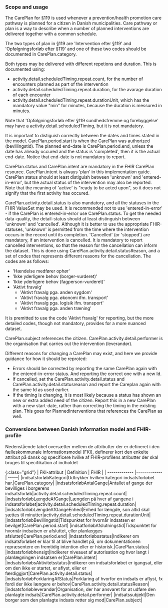 ### Scope and usage
The CarePlan for §119 is used whenever a prevention/health promotion care pathway is planned for a citizen in Danish municipalities. Care pathway or plan is a way to describe when a number of planned interventions are delivered together with a common schedule.

The two types of plan in §119 are 'Intervention efter §119' and 'Opfølgningsforløb efter §119' and one of these two codes should be documented in CarePlan.category.

Both types may be delivered with different repetions and duration.
This is documented using:
* activity.detail.scheduledTiming.repeat.count, for the number of encounters planned as part of the intervention
* activity.detail.scheduledTiming.repeat.duration, for the avarage duration of each encounter
* activity.detail.scheduledTiming.repeat.durationUnit, which has the mandatory value "min" for minutes, because the duration is messured in minutes.

Note that 'Opfølgningsforløb efter §119 sundhedsfremme og forebyggelse' may have a activity.detail.scheduledTiming, but it is not mandatory.

It is important to distiguish correctly between the dates and times stated in the model. CarePlan.period.start is when the CarePlan was authorized (bevillingstid). The planned end-date is CarePlan.period.end, unless the date has already occured and the status is 'completed', then it is the actual end-date. Notice that end-date is not mandatory to report.

CarePlan.status and CarePlan.intent are mandatory in the FHIR CarePlan resource. CarePlan.intent is always 'plan' in this implementation guide. CarePlan status should at least distiguish between 'unknown' and 'entered-in-error', but the actual status of the intervention may also be reported. Note that the meaning of 'active' is "ready to be acted upon", so it does not signify that the first activity has occured.

CarePlan.activity.detail.status is also mandatory, and all the statuses in the FHIR ValueSet may be used. It is recommended not to use 'entered-in-error' - if the CarePlan is entered-in-error use CarePlan.status. To get the needed data-quality, the detail-status should at least distinguish between 'unknown' and 'cancelled'. Although it is better to use the appropriate FHIR-statuses, 'unknown' is permitted from the time where the intervention occurs in the record until its completion. 'Cancelled' (or 'stopped') are mandatory, if an intervention is cancelled. It is mandatory to report cancelled interventions, so that the reason for the cancellation can inform the dataset. This is done using CarePlan.activity.detail.statusReason, and a set of codes that represents different reasons for the cancellation. The codes are as follows:

* 'Hændelse medfører ophør'
* 'Ikke yderligere behov (borger-vurderet)'
* 'Ikke yderligere behov (fagperson-vurderet)' 
* 'Aktivt fravalg'
    * 'Aktivt fravalg pga. anden sygdom'
    * 'Aktivt fravalg pga. økonomi ifm. transport'
    * 'Aktivt fravalg pga. logisik ifm. transport' 
    * 'Aktivt fravalg pga. anden træning'

It is premitted to use the code 'Aktivt fravalg' for reporting, but the more detailed codes, though not mandatory, provides for a more nuanced dataset.

CarePlan.subject references the citizen. CarePlan.activity.detail.performer is the organisation that carries out the intervention (leverandør).

Different reasons for changing a CarePlan may exist, and here we provide guidance for how it should be reproted:
* Errors should be corrected by reporting the same CarePlan again with the entered-in-error status. And reporting the correct one with a new Id.
* If cancelled, set the CarePlan.activity.detail.status and CarePlan.activity.detail.statusreason and report the Careplan again with the same Id as used earlier.
* If the timing is changing, it is most likely because a status has shown an new or extra added need of the citizen. Report this in a new CarePlan with a new start-date, rather than correcting the timing in the existing plan. This goes for PlannedInterventions that references the CarePlan as well. 

### Conversions between Danish information model and FHIR-profile

Nedenstående tabel oversætter mellem de attributter der er defineret i den fælleskommunale informationsmodel (FKI), definerer kort den enkelte attribut på dansk og specificere hvilke af FHIR-profilens atributter der skal bruges til specifikation af indholdet

{:class="grid"}
|   FKI-attribut      | Definition        | FHIR  |
| ------------- |-------------| -----|
|indsatsforløbKategori|Udtrykker hvilken kategori indsatsforløbet har.|CarePlan.category|
|indsatsforløbAntalGange|Antallet af gange der bevilliges i borgerens indsatsforløb|activity.detail.scheduledTiming.repeat.count|
|indsatsforløbLængdeAfGange|Længden på hver af gangene i indsatsforløbet|activity.detail.scheduledTiming.repeat.duration|
|indsatsforløbLængdeAfGangeEnhed|Enhed for længde, son altid skal sættes til minutter|activity.detail.scheduledTiming.repeat.durationUnit|
|indsatsforløbBevillingstid|Tidspunktet for hvornår indsatsen er bevilget|CarePlan.period.start|
|indsatforløbAfslutningstid|Tidspunktet for hvornår indsatsen er afsluttet, eller planlægges afsluttet|CarePlan.period.end|
|indsatsforløbsstatus|Indikerer om indsatsforløbet er klar til at blive handlet på, om dokumentationen repræsentere en fremtidig intention eller er historisk.|CarePlan.status|
|indsatsforløbhensigt|Indikerer niveauet af autorisation og hvor langt i planlægningen indsatsen er|CarePlan.intent|
|indsatsforløbsAktivitetsstatus|Indikerer om indsatsforløbet er igangsat, eller om den ikke er startet, er aflyst, eller er færdiggjort|CarePlan.activity.detail.status|
|indsatsforløbForklaringAfStatus|Forklaring af hvorfor en indsats er aflyst, fx fordi der ikke længere er behov|CarePlan.activity.detail.statusReason|
|indsatsforløbleverandør|Organisation, der har ansvaret for at udføre den planlagte indsats|CarePlan.activity.detail.performer|
|indsatssubjekt|Den borger som den planlagte indsats retter sig mod|CarePlan.subject|
